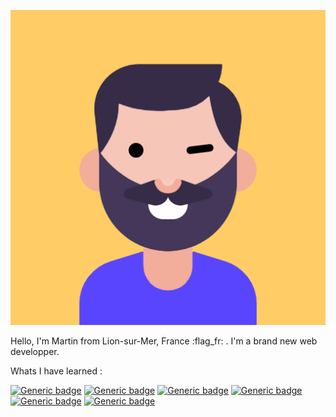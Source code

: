 ![Cover](https://github.com/MartinFerret/MartinFerret/blob/main/avatar.png)

Hello, I'm Martin from Lion-sur-Mer, France :flag_fr: . I'm a brand new web developper.

Whats I have learned :

[![Generic badge](https://img.shields.io/badge/PHP-pink>.svg)](https://shields.io/)
[![Generic badge](https://img.shields.io/badge/HTML5-darkblue.svg)](https://shields.io/)
[![Generic badge](https://img.shields.io/badge/CSS3-darkred.svg)](https://shields.io/)
[![Generic badge](https://img.shields.io/badge/Javascript-yellow.svg)](https://shields.io/)
[![Generic badge](https://img.shields.io/badge/Git-darkgrey.svg)](https://shields.io/)
[![Generic badge](https://img.shields.io/badge/SQL-black.svg)](https://shields.io/)

